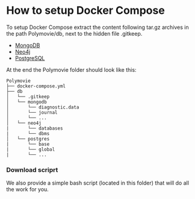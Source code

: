 # How to setup Docker Compose
To setup Docker Compose extract the content following tar.gz archives in the path Polymovie/db, next to the hidden file .gitkeep. 

* [MongoDB](https://www.dropbox.com/s/318zw9763rct51b/mongodb.tar.gz)
* [Neo4j](https://www.dropbox.com/s/pqdd67qf5mbl59y/neo4j.tar.gz)
* [PostgreSQL](https://www.dropbox.com/s/n1z3wb5l3va02nv/postgres.tar.gz)

At the end the Polymovie folder should look like this:

    Polymovie   
    ├── docker-compose.yml   
    ├── db  
    │   └── .gitkeep
    │   └── mongodb
    │       └── diagnostic.data    
    │       └── journal   
    │       └── ...   
    │   └── neo4j  
    |       └── databases   
    |       └── dbms    
    │   └── postgres
    |       └── base  
    |       └── global  
    |       └── ...      
    
### Download scriprt

We also provide a simple bash script (located in this folder) that will do all the work for you. 